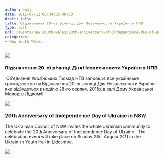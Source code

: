 ```yaml
---
author: bazj
date: 2011-07-12 00:34:05+00:00
draft: false
title: Відзначення 20-ої річниці Дня Незалежности України в НПВ
type: post
url: /events/new-south-wales/20th-anniversary-of-independence-day-of-ukraine-in-nsw/
categories:
- New South Wales
---
```


[![](http://www.ozeukes.com/wp-content/uploads/2011/07/AUNSW-logo-thumbnail2.jpg)
](http://www.ozeukes.com/wp-content/uploads/2011/07/AUNSW-logo-thumbnail2.jpg)


### Відзначення 20-ої річниці Дня Незалежности України в НПВ


 Об’єднання Українських Громад НПВ запрошує все українське громадянство на Відзначення 20-ої річниці Дня Незалежности України яке відбудеться в неділю 28-го серпня, 2011р. в залі Дому Української Молоді в Лідкомбі.

[![](http://www.ozeukes.com/wp-content/uploads/2011/07/Long-flag-wave-30pxls-high.jpg)
](http://www.ozeukes.com/wp-content/uploads/2011/07/Long-flag-wave-30pxls-high.jpg)


### 20th Anniversary of Independence Day of Ukraine in NSW


The Ukrainian Council of NSW invites the whole Ukrainian community to celebrate the 20th Anniversary of Independence Day of Ukraine.  The celebration event will take place on Sunday 28th August 2011 in the Ukrainian Youth Hall in Lidcombe.


[![](http://www.ozeukes.com/wp-content/uploads/2011/07/Independence-Day-2011_1.jpg)
](http://www.ozeukes.com/wp-content/uploads/2011/07/Independence-Day-2011_1.jpg)




 
